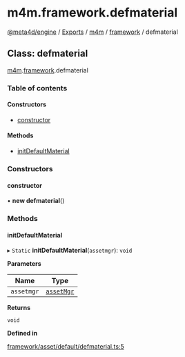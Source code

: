 # m4m.framework.defmaterial

[@meta4d/engine](../) / [Exports](../modules/) / [m4m](../modules/m4m.md) / [framework](../modules/m4m.framework.md) / defmaterial

## Class: defmaterial

[m4m](../modules/m4m.md).[framework](../modules/m4m.framework.md).defmaterial

### Table of contents

#### Constructors

* [constructor](m4m.framework.defmaterial.md#constructor)

#### Methods

* [initDefaultMaterial](m4m.framework.defmaterial.md#initdefaultmaterial)

### Constructors

#### constructor

• **new defmaterial**()

### Methods

#### initDefaultMaterial

▸ `Static` **initDefaultMaterial**(`assetmgr`): `void`

**Parameters**

| Name       | Type                                    |
| ---------- | --------------------------------------- |
| `assetmgr` | [`assetMgr`](m4m.framework.assetMgr.md) |

**Returns**

`void`

**Defined in**

[framework/asset/default/defmaterial.ts:5](https://github.com/meta4d-me/meta4d-engine/blob/cf6bfe6/src/framework/asset/default/defmaterial.ts#L5)

